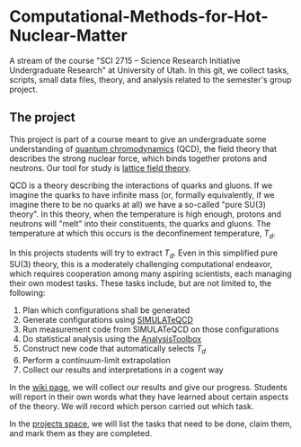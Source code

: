 # Computational-Methods-for-Hot-Nuclear-Matter
A stream of the course "SCI 2715 – Science Research Initiative Undergraduate Research" at University of Utah.
In this git, we collect tasks, scripts, small data files, theory, and analysis related to the semester's group project.

## The project
This project is part of a course meant to give an undergraduate some understanding of
[quantum chromodynamics](https://en.wikipedia.org/wiki/Quantum_chromodynamics) (QCD), the field theory that describes
the strong nuclear force, which binds together protons and neutrons. Our tool for study is
[lattice field theory](https://en.wikipedia.org/wiki/Lattice_field_theory).

QCD is a theory describing the interactions of quarks and gluons. If we imagine the quarks to have infinite mass
(or, formally equivalently, if we imagine there to be no quarks at all)
we have a so-called "pure SU(3) theory". In this theory, when the temperature is high enough, protons and
neutrons will "melt" into their constituents, the quarks and gluons. The temperature at which this occurs
is the deconfinement temperature, $T_d$.

In this projects students will try to extract $T_d$. Even in this simplified pure SU(3) theory, this is a moderately
challenging computational endeavor, which requires cooperation among many aspiring scientists, each managing their
own modest tasks. These tasks include, but are not limited to, the following:
1. Plan which configurations shall be generated
2. Generate configurations using [SIMULATeQCD](https://github.com/LatticeQCD/SIMULATeQCD)
3. Run measurement code from SIMULATeQCD on those configurations
4. Do statistical analysis using the [AnalysisToolbox](https://github.com/LatticeQCD/AnalysisToolbox)
5. Construct new code that automatically selects $T_d$
6. Perform a continuum-limit extrapolation
7. Collect our results and interpretations in a cogent way

In the [wiki page](https://github.com/clarkedavida/Computational-Methods-for-Hot-Nuclear-Matter/wiki), we will
collect our results and give our progress. Students will report in their own words what they have learned about
certain aspects of the theory. We will record which person carried out which task.

In the [projects space](https://github.com/clarkedavida/Computational-Methods-for-Hot-Nuclear-Matter/projects?query=is%3Aopen),
we will list the tasks that need to be done, claim them, and mark them as they are completed.
